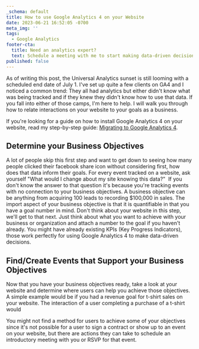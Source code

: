```yaml
---
_schema: default
title: How to use Google Analytics 4 on your Website
date: 2023-06-21 16:52:05 -0700
meta_img: ''
tags:
  - Google Analytics
footer-cta:
  title: Need an analytics expert?
  text: Schedule a meeting with me to start making data-driven decisions.
published: false
---
```

As of writing this post, the Universal Analytics sunset is still looming with a scheduled end date of July 1. I've set up quite a few clients on GA4 and I noticed a common trend: They all had analytics but either didn't know what was being tracked and if they knew they didn't know how to use that data. If you fall into either of those camps, I'm here to help. I will walk you through how to relate interactions on your website to your goals as a business.&nbsp;

If you're looking for a guide on how to install Google Analytics 4 on your website, read my step-by-step guide:&nbsp;[Migrating to Google Analytics 4](/blog/configuring-google-analytics-4-with-google-tag-manager/).&nbsp;

## Determine your Business Objectives

A lot of people skip this first step and want to get down to seeing how many people clicked their facebook share icon without considering first, how does that data inform their goals. For every event tracked on a website, ask yourself "What would I change about my site knowing this data?" &nbsp;If you don't know the answer to that question it's because you're tracking events with no connection to your business objectives. A business objective can be anything from acquiring 100 leads to recording $100,000 in sales. The import aspect of your business objective is that it is quantifiable in that you have a goal number in mind. Don't think about your website in this step, we'll get to that next. Just think about what you want to achieve with your business or organization and attach a number to the goal if you haven't already. You might have already existing KPIs (Key Progress Indicators), those work perfectly for using Google Analytics 4 to make data-driven decisions.

## Find/Create Events that Support your Business Objectives

Now that you have your business objectives ready, take a look at your website and determine where users can help you achieve those objectives. A simple example would be if you had a revenue goal for t-shirt sales on your website. The interaction of a user completing a purchase of a t-shirt would&nbsp;

You might not find a method for users to achieve some of your objectives since it's not possible for a user to sign a contract or show up to an event on your website, but there are actions they can take to schedule an introductory meeting with you or RSVP for that event.&nbsp;
